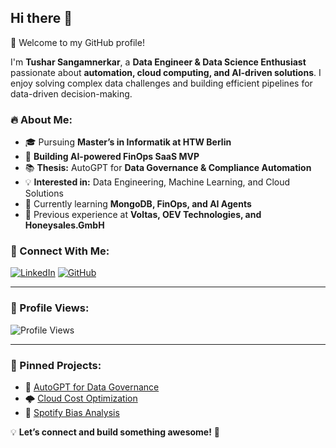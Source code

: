 ## Hi there 👋
👋 Welcome to my GitHub profile!

I'm **Tushar Sangamnerkar**, a **Data Engineer & Data Science Enthusiast** passionate about **automation, cloud computing, and AI-driven solutions**. I enjoy solving complex data challenges and building efficient pipelines for data-driven decision-making. 

### 🔥 About Me:
- 🎓 Pursuing **Master’s in Informatik at HTW Berlin**
- 🚀 **Building AI-powered FinOps SaaS MVP**
- 📚 **Thesis:** AutoGPT for **Data Governance & Compliance Automation**
- 💡 **Interested in:** Data Engineering, Machine Learning, and Cloud Solutions
- 🌱 Currently learning **MongoDB, FinOps, and AI Agents**
- 💼 Previous experience at **Voltas, OEV Technologies, and Honeysales.GmbH**

### 🔗 Connect With Me:
[![LinkedIn](https://img.shields.io/badge/LinkedIn-blue?style=flat-square&logo=linkedin)](https://www.linkedin.com/in/tusharsangamnerkar/)
[![GitHub](https://img.shields.io/badge/GitHub-black?style=flat-square&logo=github)](https://github.com/Tushar-spec)


---

### 👀 Profile Views:
![Profile Views](https://komarev.com/ghpvc/?username=TusharSangamnerkar&color=blue)

---

### 📌 Pinned Projects:
- 🚀 [AutoGPT for Data Governance](https://github.com/TusharSangamnerkar/AutoGPT-Data-Governance)
- 🌩️ [Cloud Cost Optimization](https://github.com/TusharSangamnerkar/Cloud-Cost-Optimization)
- 🎵 [Spotify Bias Analysis](https://github.com/TusharSangamnerkar/Spotify-Bias-Analysis)

💡 **Let’s connect and build something awesome!** 🚀

